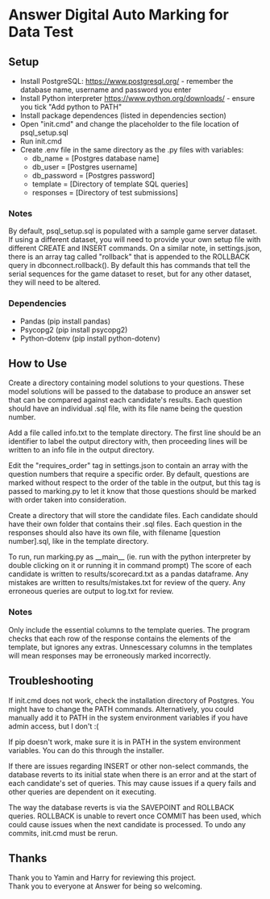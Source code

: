 # Answer Digital Auto Marking for Data Test

## Setup
- Install PostgreSQL: https://www.postgresql.org/ - remember the database name, username and password you enter
- Install Python interpreter https://www.python.org/downloads/ - ensure you tick "Add python to PATH"
- Install package dependences (listed in dependencies section)
- Open "init.cmd" and change the placeholder to the file location of psql_setup.sql
- Run init.cmd 
- Create .env file in the same directory as the .py files with variables:
    - db_name = [Postgres database name]
    - db_user = [Postgres username]
    - db_password = [Postgres password]
    - template = [Directory of template SQL queries]
    - responses = [Directory of test submissions]

### Notes
By default, psql_setup.sql is populated with a sample game server dataset. If using a different dataset, you will need to provide your own setup file with different CREATE and INSERT commands. On a similar note, in settings.json, there is an array tag called "rollback" that is appended to the ROLLBACK query in dbconnect.rollback(). By default this has commands that tell the serial sequences for the game dataset to reset, but for any other dataset, they will need to be altered.

### Dependencies  
- Pandas (pip install pandas)
- Psycopg2 (pip install psycopg2)
- Python-dotenv (pip install python-dotenv)  

## How to Use
Create a directory containing model solutions to your questions. These model solutions will be passed to the database to produce an answer set that can be compared against each candidate's results. Each question should have an individual .sql file, with its file name being the question number.  
  
Add a file called info.txt to the template directory. The first line should be an identifier to label the output directory with, then proceeding lines will be written to an info file in the output directory.   
  
Edit the "requires_order" tag in settings.json to contain an array with the question numbers that require a specific order. By default, questions are marked without respect to the order of the table in the output, but this tag is passed to marking.py to let it know that those questions should be marked with order taken into consideration.  
  
Create a directory that will store the candidate files. Each candidate should have their own folder that contains their .sql files. Each question in the responses should also have its own file, with filename [question number].sql, like in the template directory.  
  
To run, run marking.py as \_\_main\_\_ (ie. run with the python interpreter by double clicking on it or running it in command prompt)
The score of each candidate is written to results/scorecard.txt as a pandas dataframe. Any mistakes are written to results/mistakes.txt for review of the query. Any erroneous queries are output to log.txt for review.

### Notes
Only include the essential columns to the template queries. The program checks that each row of the response contains the elements of the template, but ignores any extras. Unnescessary columns in the templates will mean responses may be erroneously marked incorrectly.

## Troubleshooting

If init.cmd does not work, check the installation directory of Postgres. You might have to change the PATH commands. Alternatively, you could manually add it to PATH in the system environment variables if you have admin access, but I don't :(  
   
If pip doesn't work, make sure it is in PATH in the system environment variables. You can do this through the installer. 
   
If there are issues regarding INSERT or other non-select commands, the database reverts to its initial state when there is an error and at the start of each candidate's set of queries. This may cause issues if a query fails and other queries are dependent on it executing.  
   
The way the database reverts is via the SAVEPOINT and ROLLBACK queries. ROLLBACK is unable to revert once COMMIT has been used, which could cause issues when the next candidate is processed. To undo any commits, init.cmd must be rerun.  

## Thanks
Thank you to Yamin and Harry for reviewing this project.  
Thank you to everyone at Answer for being so welcoming.  

